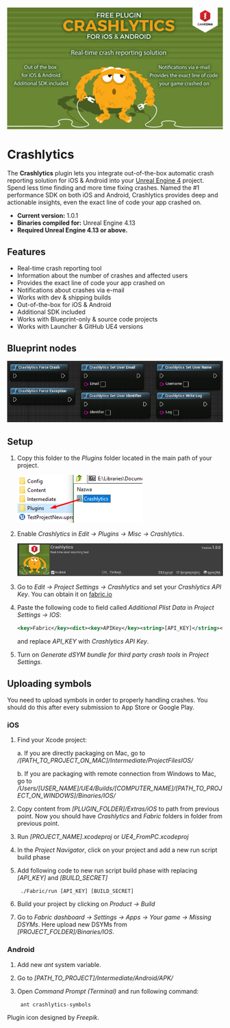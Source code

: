 ![Splash](Resources/Splash.png)

# Crashlytics

The **Crashlytics** plugin lets you integrate out-of-the-box automatic crash reporting solution for iOS & Android into your [Unreal Engine 4](http://www.unrealengine.com) project.
Spend less time finding and more time fixing crashes. Named the #1 performance SDK on both iOS and Android, Crashlytics provides deep and actionable insights, even the exact line of code your app crashed on.

* **Current version:** 1.0.1
* **Binaries compiled for:** Unreal Engine 4.13
* **Required Unreal Engine 4.13 or above.**

## Features
* Real-time crash reporting tool
* Information about the number of crashes and affected users
* Provides the exact line of code your app crashed on
* Notifications about crashes via e-mail
* Works with dev & shipping builds
* Out-of-the-box for iOS & Android
* Additional SDK included
* Works with Blueprint-only & source code projects
* Works with Launcher & GitHub UE4 versions

## Blueprint nodes
![Splash](Resources/BlueprintSample.png)

## Setup
1. Copy this folder to the *Plugins* folder located in the main path of your project.

    ![CopyFiles](Resources/CopyFiles.png)

2. Enable *Crashlytics* in *Edit -> Plugins -> Misc -> Crashlytics*.

    ![EnablePlugin](Resources/EnablePlugin.png)

3. Go to _Edit -> Project Settings -> Crashlytics_ and set your _Crashlytics API Key_. You can obtain it on [fabric.io](http://www.fabric.io)

4. Paste the following code to field called _Additional Plist Data_ in _Project Settings -> IOS_:

    ```xml
    <key>Fabric</key><dict><key>APIKey</key><string>[API_KEY]</string><key>Kits</key><array><dict><key>KitInfo</key><dict/><key>KitName</key><string>Crashlytics</string></dict></array></dict>
    ```

    and replace _API_KEY_ with _Crashlytics API Key_.
    
5. Turn on _Generate dSYM bundle for third party crash tools_ in _Project Settings_.

## Uploading symbols
You need to upload symbols in order to properly handling crashes. You should do this after every submission to App Store or Google Play.

### iOS
1. Find your Xcode project:

    a. If you are directly packaging on Mac, go to _/[PATH_TO_PROJECT_ON_MAC]/Intermediate/ProjectFilesIOS/_

    b. If you are packaging with remote connection from Windows to Mac, go to _/Users/[USER_NAME]/UE4/Builds/[COMPUTER_NAME]/[PATH_TO_PROJECT_ON_WINDOWS]/Binaries/IOS/_

2. Copy content from _[PLUGIN_FOLDER]/Extras/iOS_ to path from previous point. Now you should have _Crashlytics_ and _Fabric_ folders in folder from previous point.

3. Run _[PROJECT_NAME].xcodeproj_ or _UE4_FromPC.xcodeproj_

4. In the _Project Navigator_, click on your project and add a new run script build phase

5. Add following code to new run script build phase with replacing _[API_KEY]_ and _[BUILD_SECRET]_

        ./Fabric/run [API_KEY] [BUILD_SECRET]

6. Build your project by clicking on _Product -> Build_

7. Go to _Fabric dashboard -> Settings -> Apps -> Your game -> Missing DSYMs_. Here upload new DSYMs from _[PROJECT_FOLDER]/Binaries/IOS_.

### Android

1. Add new _ant_ system variable.

2. Go to _[PATH_TO_PROJECT]/Intermediate/Android/APK/_

3. Open _Command Prompt (Terminal)_ and run following command:

        ant crashlytics-symbols

Plugin icon designed by _Freepik_.
